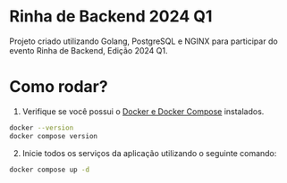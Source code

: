 # Rinha de Backend 2024 Q1

Projeto criado utilizando Golang, PostgreSQL e NGINX para participar do evento Rinha de Backend, Edição 2024 Q1.

# Como rodar?

1. Verifique se você possui o [Docker e Docker Compose](https://docs.docker.com/engine/install) instalados.

``` bash
docker --version
docker compose version
```

2. Inicie todos os serviços da aplicação utilizando o seguinte comando:

``` bash
docker compose up -d
```

